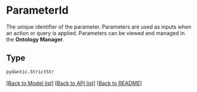 # ParameterId

The unique identifier of the parameter. Parameters are used as inputs when an action or query is applied.
Parameters can be viewed and managed in the **Ontology Manager**.


## Type
```python
pydantic.StrictStr
```


[[Back to Model list]](../../../../README.md#models-v2-link) [[Back to API list]](../../../../README.md#apis-v2-link) [[Back to README]](../../../../README.md)
